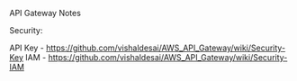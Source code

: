 API Gateway Notes

Security:

API Key - https://github.com/vishaldesai/AWS_API_Gateway/wiki/Security-Key
IAM     - https://github.com/vishaldesai/AWS_API_Gateway/wiki/Security-IAM

